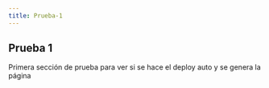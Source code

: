 ```yaml
---
title: Prueba-1
---
```

## Prueba 1

P﻿rimera sección de prueba para ver si se hace el deploy auto y se genera la página